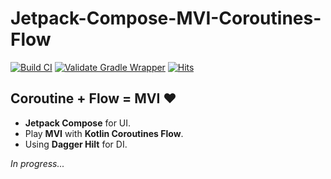 # Jetpack-Compose-MVI-Coroutines-Flow

[![Build CI](https://github.com/Kotlin-Android-Open-Source/Jetpack-Compose-MVI-Coroutines-Flow/actions/workflows/build.yml/badge.svg)](https://github.com/Kotlin-Android-Open-Source/Jetpack-Compose-MVI-Coroutines-Flow/actions/workflows/build.yml)
[![Validate Gradle Wrapper](https://github.com/Kotlin-Android-Open-Source/Jetpack-Compose-MVI-Coroutines-Flow/actions/workflows/gradle-wrapper-validation.yml/badge.svg)](https://github.com/Kotlin-Android-Open-Source/Jetpack-Compose-MVI-Coroutines-Flow/actions/workflows/gradle-wrapper-validation.yml)
[![Hits](https://hits.seeyoufarm.com/api/count/incr/badge.svg?url=https%3A%2F%2Fgithub.com%2FKotlin-Android-Open-Source%2FJetpack-Compose-MVI-Coroutines-Flow&count_bg=%2379C83D&title_bg=%23555555&icon=&icon_color=%23E7E7E7&title=hits&edge_flat=false)](https://hits.seeyoufarm.com)

## Coroutine + Flow = MVI :heart:
*   **Jetpack Compose** for UI.
*   Play **MVI** with **Kotlin Coroutines Flow**.
*   Using **Dagger Hilt** for DI.

_In progress..._


